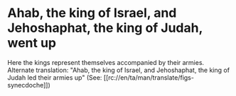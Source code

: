 # Ahab, the king of Israel, and Jehoshaphat, the king of Judah, went up

Here the kings represent themselves accompanied by their armies. Alternate translation: "Ahab, the king of Israel, and Jehoshaphat, the king of Judah led their armies up" (See: [[rc://en/ta/man/translate/figs-synecdoche]])

